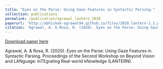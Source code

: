 ```yaml
---
title: "Eyes on the Parse: Using Gaze Features in Syntactic Parsing."
collection: publications
permalink: /publication/agrawal_lantern_2020
paperurl: 'http://abhishek-agrawal94.github.io/files/2020.lantern-1.1.pdf'
citation: 'Agrawal, A. & Rosa, R. (2020). Eyes on the Parse: Using Gaze Features in Syntactic Parsing. Proceedings of the Second Workshop on Beyond Vision and LANguage: inTEgrating Real-world kNowledge (LANTERN).'
---
```


[Download paper here](http://abhishek-agrawal94.github.io/files/2020.lantern-1.1.pdf)

Agrawal, A. & Rosa, R. (2020). Eyes on the Parse: Using Gaze Features in Syntactic Parsing. Proceedings of the Second Workshop on Beyond Vision and LANguage: inTEgrating Real-world kNowledge (LANTERN).
